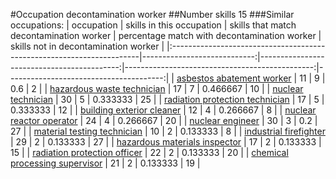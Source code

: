 #Occupation decontamination worker
##Number skills 15
###Similar occupations:
| occupation                                                            |   skills in this occupation |   skills that match decontamination worker |   percentage match with decontamination worker |   skills not in decontamination worker |
|:----------------------------------------------------------------------|----------------------------:|-------------------------------------------:|-----------------------------------------------:|---------------------------------------:|
| [asbestos abatement worker](asbestos_abatement_worker.md)             |                          11 |                                          9 |                                       0.6      |                                      2 |
| [hazardous waste technician](hazardous_waste_technician.md)           |                          17 |                                          7 |                                       0.466667 |                                     10 |
| [nuclear technician](nuclear_technician.md)                           |                          30 |                                          5 |                                       0.333333 |                                     25 |
| [radiation protection technician](radiation_protection_technician.md) |                          17 |                                          5 |                                       0.333333 |                                     12 |
| [building exterior cleaner](building_exterior_cleaner.md)             |                          12 |                                          4 |                                       0.266667 |                                      8 |
| [nuclear reactor operator](nuclear_reactor_operator.md)               |                          24 |                                          4 |                                       0.266667 |                                     20 |
| [nuclear engineer](nuclear_engineer.md)                               |                          30 |                                          3 |                                       0.2      |                                     27 |
| [material testing technician](material_testing_technician.md)         |                          10 |                                          2 |                                       0.133333 |                                      8 |
| [industrial firefighter](industrial_firefighter.md)                   |                          29 |                                          2 |                                       0.133333 |                                     27 |
| [hazardous materials inspector](hazardous_materials_inspector.md)     |                          17 |                                          2 |                                       0.133333 |                                     15 |
| [radiation protection officer](radiation_protection_officer.md)       |                          22 |                                          2 |                                       0.133333 |                                     20 |
| [chemical processing supervisor](chemical_processing_supervisor.md)   |                          21 |                                          2 |                                       0.133333 |                                     19 |

